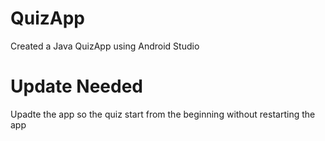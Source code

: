 # QuizApp
Created a Java QuizApp using Android Studio

# Update Needed
Upadte the app so the quiz start from the beginning without restarting the app

